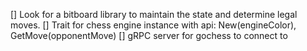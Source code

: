 [] Look for a bitboard library to maintain the state and determine legal moves.
[] Trait for chess engine instance with api: New(engineColor), GetMove(opponentMove)
[] gRPC server for gochess to connect to
